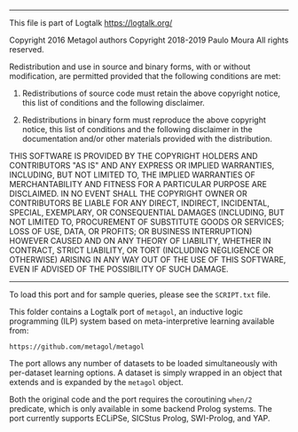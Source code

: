 ________________________________________________________________________

This file is part of Logtalk <https://logtalk.org/>  

Copyright 2016 Metagol authors
Copyright 2018-2019 Paulo Moura
All rights reserved.

Redistribution and use in source and binary forms, with or without
modification, are permitted provided that the following conditions
are met:

1. Redistributions of source code must retain the above copyright
   notice, this list of conditions and the following disclaimer.

2. Redistributions in binary form must reproduce the above copyright
   notice, this list of conditions and the following disclaimer in
   the documentation and/or other materials provided with the
   distribution.

THIS SOFTWARE IS PROVIDED BY THE COPYRIGHT HOLDERS AND CONTRIBUTORS
"AS IS" AND ANY EXPRESS OR IMPLIED WARRANTIES, INCLUDING, BUT NOT
LIMITED TO, THE IMPLIED WARRANTIES OF MERCHANTABILITY AND FITNESS
FOR A PARTICULAR PURPOSE ARE DISCLAIMED. IN NO EVENT SHALL THE
COPYRIGHT OWNER OR CONTRIBUTORS BE LIABLE FOR ANY DIRECT, INDIRECT,
INCIDENTAL, SPECIAL, EXEMPLARY, OR CONSEQUENTIAL DAMAGES (INCLUDING,
BUT NOT LIMITED TO, PROCUREMENT OF SUBSTITUTE GOODS OR SERVICES;
LOSS OF USE, DATA, OR PROFITS; OR BUSINESS INTERRUPTION) HOWEVER
CAUSED AND ON ANY THEORY OF LIABILITY, WHETHER IN CONTRACT, STRICT
LIABILITY, OR TORT (INCLUDING NEGLIGENCE OR OTHERWISE) ARISING IN
ANY WAY OUT OF THE USE OF THIS SOFTWARE, EVEN IF ADVISED OF THE
POSSIBILITY OF SUCH DAMAGE.
________________________________________________________________________


To load this port and for sample queries, please see the `SCRIPT.txt`
file.

This folder contains a Logtalk port of `metagol`, an inductive logic
programming (ILP) system based on meta-interpretive learning available
from:

	https://github.com/metagol/metagol

The port allows any number of datasets to be loaded simultaneously with
per-dataset learning options. A dataset is simply wrapped in an object
that extends and is expanded by the `metagol` object.

Both the original code and the port requires the coroutining `when/2`
predicate, which is only available in some backend Prolog systems.
The port currently supports ECLiPSe, SICStus Prolog, SWI-Prolog, and
YAP.
